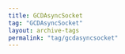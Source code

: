 ```yaml
---
title: GCDAsyncSocket
tag: "GCDAsyncSocket"
layout: archive-tags
permalink: "tag/gcdasyncsocket"
---
```

